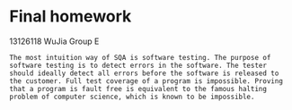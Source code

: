 Final homework
============
13126118 WuJia Group E


    The most intuition way of SQA is software testing. The purpose of software testing is to detect errors in the software. The tester should ideally detect all errors before the software is released to the customer. Full test coverage of a program is impossible. Proving that a program is fault free is equivalent to the famous halting problem of computer science, which is known to be impossible. 
